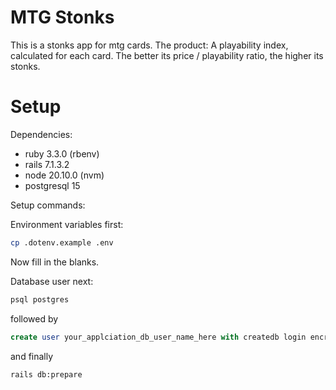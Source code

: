 # MTG Stonks

This is a stonks app for mtg cards. The product: A playability index, calculated for each card. The better its price / playability ratio, the higher its stonks.

# Setup

Dependencies:

- ruby 3.3.0 (rbenv)
- rails 7.1.3.2
- node 20.10.0 (nvm)
- postgresql 15

Setup commands:

Environment variables first:
```bash
cp .dotenv.example .env
```
Now fill in the blanks.

Database user next:
```bash
psql postgres
```
followed by
```sql
create user your_applciation_db_user_name_here with createdb login encrypted password 'your_application_db_pw_here';
```

and finally

```bash
rails db:prepare
```